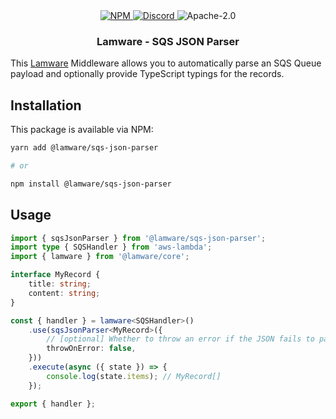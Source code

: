 <div align="center">
    <a href="https://www.npmjs.com/package/@lamware/sqs-json-parser" target="_blank">
        <img src="https://img.shields.io/npm/v/@lamware/sqs-json-parser?style=flat-square" alt="NPM" />
    </a>
    <a href="https://discord.gg/XMrHXtN" target="_blank">
        <img src="https://img.shields.io/discord/123906549860139008?color=7289DA&label=discord&logo=discord&logoColor=FFFFFF&style=flat-square" alt="Discord" />
    </a>
    <img src="https://img.shields.io/npm/l/@lamware/sqs-json-parser?style=flat-square" alt="Apache-2.0" />
    <h3>Lamware - SQS JSON Parser</h3>
</div>

This [Lamware](https://github.com/oyed/lamware) Middleware allows you to automatically parse an SQS Queue payload and optionally provide TypeScript typings for the records.

## Installation

This package is available via NPM:

```bash
yarn add @lamware/sqs-json-parser

# or

npm install @lamware/sqs-json-parser
```

## Usage

```typescript
import { sqsJsonParser } from '@lamware/sqs-json-parser';
import type { SQSHandler } from 'aws-lambda';
import { lamware } from '@lamware/core';

interface MyRecord {
    title: string;
    content: string;
}

const { handler } = lamware<SQSHandler>()
    .use(sqsJsonParser<MyRecord>({
        // [optional] Whether to throw an error if the JSON fails to parse (default: true)
        throwOnError: false,
    }))
    .execute(async ({ state }) => {
        console.log(state.items); // MyRecord[]
    });

export { handler };
```
